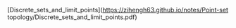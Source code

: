 [Discrete_sets_and_limit_points](https://zihengh63.github.io/notes/Point-set topology/Discrete_sets_and_limit_points.pdf)
